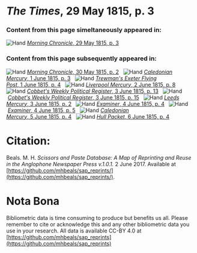 # *The Times*, 29 May 1815, p. 3  
  
### Content from this page simeltaneously appeared in:  
![Hand](http://scissorsandpaste.net/wp-content/uploads/2017/06/smallhandpointer.png) [*Morning Chronicle*, 29 May 1815, p. 3](https://mhbeals.github.io/sap_html/Morning-Chronicle/Morning-Chronicle-29-May-1815-p-3)  
  
### Content from this page subsequently appeared in:  
![Hand](http://scissorsandpaste.net/wp-content/uploads/2017/06/smallhandpointer.png) [*Morning Chronicle*, 30 May 1815, p. 2](https://mhbeals.github.io/sap_html/Morning-Chronicle/Morning-Chronicle-30-May-1815-p-2)  
![Hand](http://scissorsandpaste.net/wp-content/uploads/2017/06/smallhandpointer.png) [*Caledonian Mercury*, 1 June 1815, p. 3](https://mhbeals.github.io/sap_html/Caledonian-Mercury/Caledonian-Mercury-1-June-1815-p-3)  
![Hand](http://scissorsandpaste.net/wp-content/uploads/2017/06/smallhandpointer.png) [*Trewman's Exeter Flying Post*, 1 June 1815, p. 4](https://mhbeals.github.io/sap_html/Trewman's-Exeter-Flying-Post/Trewman's-Exeter-Flying-Post-1-June-1815-p-4)  
![Hand](http://scissorsandpaste.net/wp-content/uploads/2017/06/smallhandpointer.png) [*Liverpool Mercury*, 2 June 1815, p. 8](https://mhbeals.github.io/sap_html/Liverpool-Mercury/Liverpool-Mercury-2-June-1815-p-8)  
![Hand](http://scissorsandpaste.net/wp-content/uploads/2017/06/smallhandpointer.png) [*Cobbet's Weekly Political Register*, 3 June 1815, p. 13](https://mhbeals.github.io/sap_html/Cobbet's-Weekly-Political-Register/Cobbet's-Weekly-Political-Register-3-June-1815-p-13)  
![Hand](http://scissorsandpaste.net/wp-content/uploads/2017/06/smallhandpointer.png) [*Cobbet's Weekly Political Register*, 3 June 1815, p. 15](https://mhbeals.github.io/sap_html/Cobbet's-Weekly-Political-Register/Cobbet's-Weekly-Political-Register-3-June-1815-p-15)  
![Hand](http://scissorsandpaste.net/wp-content/uploads/2017/06/smallhandpointer.png) [*Leeds Mercury*, 3 June 1815, p. 2](https://mhbeals.github.io/sap_html/Leeds-Mercury/Leeds-Mercury-3-June-1815-p-2)  
![Hand](http://scissorsandpaste.net/wp-content/uploads/2017/06/smallhandpointer.png) [*Examiner*, 4 June 1815, p. 4](https://mhbeals.github.io/sap_html/Examiner/Examiner-4-June-1815-p-4)  
![Hand](http://scissorsandpaste.net/wp-content/uploads/2017/06/smallhandpointer.png) [*Examiner*, 4 June 1815, p. 5](https://mhbeals.github.io/sap_html/Examiner/Examiner-4-June-1815-p-5)  
![Hand](http://scissorsandpaste.net/wp-content/uploads/2017/06/smallhandpointer.png) [*Caledonian Mercury*, 5 June 1815, p. 4](https://mhbeals.github.io/sap_html/Caledonian-Mercury/Caledonian-Mercury-5-June-1815-p-4)  
![Hand](http://scissorsandpaste.net/wp-content/uploads/2017/06/smallhandpointer.png) [*Hull Packet*, 6 June 1815, p. 4](https://mhbeals.github.io/sap_html/Hull-Packet/Hull-Packet-6-June-1815-p-4)  


# Citation: 

Beals. M. H. *Scissors and Paste Database: A Map of Reprinting and Reuse in the Anglophone Newspaper Press v.1.0.1.* 2 June 2017. Available at [https://github.com/mhbeals/sap_reprints/](https://github.com/mhbeals/sap_reprints/). 

# Nota Bona

Bibliometric data is time consuming to produce but benefits us all. Please remember to cite or acknowledge this and any other bibliometric data you use in your research. All data is available CC-BY 4.0 at [https://github.com/mhbeals/sap_reprints](https://github.com/mhbeals/sap_reprints)